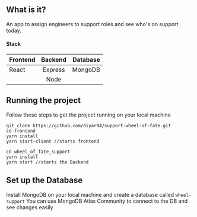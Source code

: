 

## What is it?
An app to assign engineers to support roles and see who's on support today.



#### Stack

| Frontend      | Backend       | Database   |
| ------------- |:-------------:| ----------:|
| React         | Express       | MongoDB |
|               | Node          |            |


## Running the project
Follow these steps to get the project running on your local machine
```
git clone https://github.com/diyar94/support-wheel-of-fate.git
cd frontend
yarn install
yarn start-client //starts frontend

cd wheel_of_fate_support
yarn install
yarn start //starts the Backend
```
## Set up the Database
Install MongoDB on your local machine and create a database called `wheel-support`
You can use MongoDB Atlas Community to connect to the DB and see changes easily
